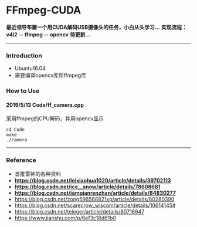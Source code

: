 # FFmpeg-CUDA
**最近领导布置一个用CUDA解码USB摄像头的任务，小白从头学习...**
**实现流程： v4l2 -- ffmpeg -- opencv**
**待更新...**

-----
### Introduction
* Ubuntu16.04
* 需要编译opencv库和ffmpeg库 

### How to Use
#### **2019/5/13 Code/ff_camera.cpp**    

采用ffmpeg的CPU解码，并用opencv显示
```
cd Code
make 
./camera
```

------
### Reference 
* 首推雷神的各种资料
* **https://blog.csdn.net/leixiaohua1020/article/details/39702113**
* **https://blog.csdn.net/ice__snow/article/details/78608681**
* **https://blog.csdn.net/iamqianrenzhan/article/details/84830277**
* https://blog.csdn.net/zong596568821xp/article/details/80280390
* https://blog.csdn.net/scarecrow_wiscom/article/details/10614145#
* https://blog.csdn.net/teleger/article/details/80716947
* https://www.jianshu.com/p/6ef3c18d61b0
